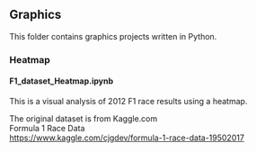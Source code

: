 ## Graphics  
This folder contains graphics projects written in Python.  

### Heatmap  
#### F1_dataset_Heatmap.ipynb
This is a visual analysis of 2012 F1 race results using a heatmap.  

The original dataset is from Kaggle.com  
Formula 1 Race Data  
https://www.kaggle.com/cjgdev/formula-1-race-data-19502017

